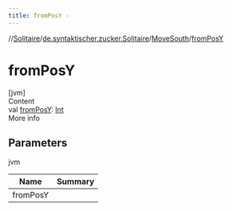 ```yaml
---
title: fromPosY -
---
```

//[Solitaire](../../index.md)/[de.syntaktischer.zucker.Solitaire](../index.md)/[MoveSouth](index.md)/[fromPosY](from-pos-y.md)



# fromPosY  
[jvm]  
Content  
val [fromPosY](from-pos-y.md): [Int](https://kotlinlang.org/api/latest/jvm/stdlib/kotlin/-int/index.html)  
More info  


## Parameters  
  
jvm  
  
|  Name|  Summary| 
|---|---|
| <a name="de.syntaktischer.zucker.Solitaire/MoveSouth/fromPosY/#/PointingToDeclaration/"></a>fromPosY| <a name="de.syntaktischer.zucker.Solitaire/MoveSouth/fromPosY/#/PointingToDeclaration/"></a>
  
  




